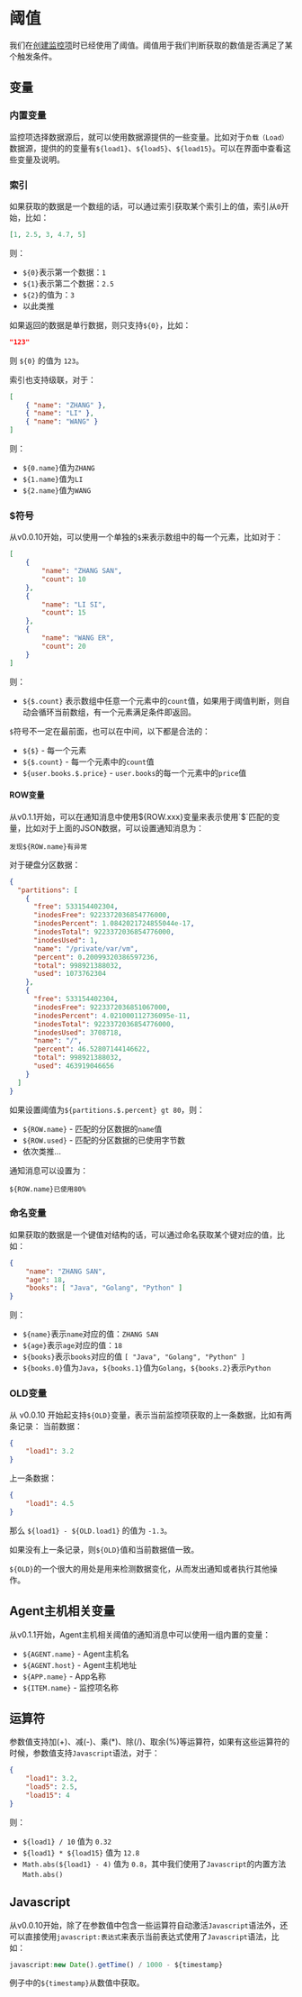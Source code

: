# 阈值
我们在[创建监控项](http://teaos.cn/doc/agents/Item.md#4%E6%B7%BB%E5%8A%A0%E9%98%88%E5%80%BC)时已经使用了阈值。阈值用于我们判断获取的数值是否满足了某个触发条件。

## 变量
### 内置变量
监控项选择数据源后，就可以使用数据源提供的一些变量。比如对于`负载（Load）`数据源，提供的的变量有`${load1}`、`${load5}`、`${load15}`。可以在界面中查看这些变量及说明。

### 索引
如果获取的数据是一个数组的话，可以通过索引获取某个索引上的值，索引从`0`开始，比如：
~~~json
[1, 2.5, 3, 4.7, 5]
~~~
则：
* `${0}`表示第一个数据：`1`
* `${1}`表示第二个数据：`2.5`
* `${2}`的值为：`3`
* 以此类推

如果返回的数据是单行数据，则只支持`${0}`，比如：
~~~json
"123"
~~~
则 `${0}` 的值为 `123`。

索引也支持级联，对于：
~~~json
[
	{ "name": "ZHANG" },
	{ "name": "LI" },
	{ "name": "WANG" }
]
~~~
则：
* `${0.name}`值为`ZHANG`
* `${1.name}`值为`LI`
* `${2.name}`值为`WANG`

### $符号
从v0.0.10开始，可以使用一个单独的`$`来表示数组中的每一个元素，比如对于：
~~~json
[
	{
		"name": "ZHANG SAN",
		"count": 10
	},
	{
		"name": "LI SI",
   		"count": 15
    },
    {
    	"name": "WANG ER",
       	"count": 20
    }
]
~~~
则： 
* `${$.count}` 表示数组中任意一个元素中的`count`值，如果用于阈值判断，则自动会循环当前数组，有一个元素满足条件即返回。

`$`符号不一定在最前面，也可以在中间，以下都是合法的：
* `${$}` - 每一个元素
* `${$.count}` - 每一个元素中的`count`值
* `${user.books.$.price}` - `user.books`的每一个元素中的`price`值

#### ROW变量
从v0.1.1开始，可以在通知消息中使用${ROW.xxx}变量来表示使用`$`匹配的变量，比如对于上面的JSON数据，可以设置通知消息为：
~~~
发现${ROW.name}有异常
~~~

对于硬盘分区数据：
~~~json
{
  "partitions": [
    {
      "free": 533154402304,
      "inodesFree": 9223372036854776000,
      "inodesPercent": 1.0842021724855044e-17,
      "inodesTotal": 9223372036854776000,
      "inodesUsed": 1,
      "name": "/private/var/vm",
      "percent": 0.20099320386597236,
      "total": 998921388032,
      "used": 1073762304
    },
    {
      "free": 533154402304,
      "inodesFree": 9223372036851067000,
      "inodesPercent": 4.021000112736095e-11,
      "inodesTotal": 9223372036854776000,
      "inodesUsed": 3708718,
      "name": "/",
      "percent": 46.52807144146622,
      "total": 998921388032,
      "used": 463919046656
    }
  ]
}
~~~
如果设置阈值为`${partitions.$.percent} gt 80`，则：
* `${ROW.name}` - 匹配的分区数据的`name`值
* `${ROW.used}` - 匹配的分区数据的已使用字节数
* 依次类推...

通知消息可以设置为：
~~~
${ROW.name}已使用80%
~~~ 

### 命名变量
如果获取的数据是一个键值对结构的话，可以通过命名获取某个键对应的值，比如：
~~~json
{
	"name": "ZHANG SAN",
	"age": 18,
	"books": [ "Java", "Golang", "Python" ]
}
~~~
则：
* `${name}`表示`name`对应的值：`ZHANG SAN`
* `${age}`表示`age`对应的值：`18`
* `${books}`表示`books`对应的值 `[ "Java", "Golang", "Python" ]`
* `${books.0}`值为`Java`，`${books.1}`值为`Golang`，`${books.2}`表示`Python`

### OLD变量
从 v0.0.10 开始起支持`${OLD}`变量，表示当前监控项获取的上一条数据，比如有两条记录：
当前数据：
~~~json
{
	"load1": 3.2
}
~~~

上一条数据：
~~~json
{
	"load1": 4.5
}
~~~
那么 `${load1} - ${OLD.load1}` 的值为 `-1.3`。

如果没有上一条记录，则`${OLD}`值和当前数据值一致。

`${OLD}`的一个很大的用处是用来检测数据变化，从而发出通知或者执行其他操作。

## Agent主机相关变量
从v0.1.1开始，Agent主机相关阈值的通知消息中可以使用一组内置的变量：
* `${AGENT.name}` - Agent主机名
* `${AGENT.host}` - Agent主机地址
* `${APP.name}` - App名称
* `${ITEM.name}` - 监控项名称

## 运算符
参数值支持加(+)、减(-)、乘(*)、除(/)、取余(%)等运算符，如果有这些运算符的时候，参数值支持`Javascript`语法，对于：
~~~json
{
	"load1": 3.2,
	"load5": 2.5,
	"load15": 4
}
~~~
则：
* `${load1} / 10` 值为 `0.32`
* `${load1} * ${load15}` 值为 `12.8`
* `Math.abs(${load1} - 4)` 值为 `0.8`，其中我们使用了`Javascript`的内置方法`Math.abs()`

## Javascript
从v0.0.10开始，除了在参数值中包含一些运算符自动激活`Javascript`语法外，还可以直接使用`javascript:表达式`来表示当前表达式使用了`Javascript`语法，比如：
~~~javascript
javascript:new Date().getTime() / 1000 - ${timestamp}
~~~
例子中的`${timestamp}`从数值中获取。
